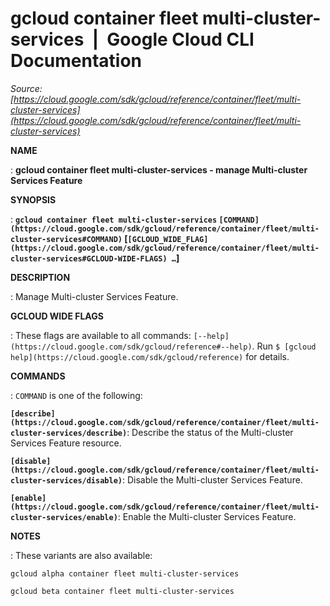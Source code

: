 # gcloud container fleet multi-cluster-services  |  Google Cloud CLI Documentation

*Source: [https://cloud.google.com/sdk/gcloud/reference/container/fleet/multi-cluster-services](https://cloud.google.com/sdk/gcloud/reference/container/fleet/multi-cluster-services)*

**NAME**

: **gcloud container fleet multi-cluster-services - manage Multi-cluster Services Feature**

**SYNOPSIS**

: **`gcloud container fleet multi-cluster-services` `[COMMAND](https://cloud.google.com/sdk/gcloud/reference/container/fleet/multi-cluster-services#COMMAND)` [`[GCLOUD_WIDE_FLAG](https://cloud.google.com/sdk/gcloud/reference/container/fleet/multi-cluster-services#GCLOUD-WIDE-FLAGS) …`]**

**DESCRIPTION**

: Manage Multi-cluster Services Feature.

**GCLOUD WIDE FLAGS**

: These flags are available to all commands: `[--help](https://cloud.google.com/sdk/gcloud/reference#--help)`.
Run `$ [gcloud help](https://cloud.google.com/sdk/gcloud/reference)` for details.

**COMMANDS**

: ``COMMAND`` is one of the following:

**`[describe](https://cloud.google.com/sdk/gcloud/reference/container/fleet/multi-cluster-services/describe)`**:
Describe the status of the Multi-cluster Services Feature resource.

**`[disable](https://cloud.google.com/sdk/gcloud/reference/container/fleet/multi-cluster-services/disable)`**:
Disable the Multi-cluster Services Feature.

**`[enable](https://cloud.google.com/sdk/gcloud/reference/container/fleet/multi-cluster-services/enable)`**:
Enable the Multi-cluster Services Feature.

**NOTES**

: These variants are also available:

```
gcloud alpha container fleet multi-cluster-services
```

```
gcloud beta container fleet multi-cluster-services
```